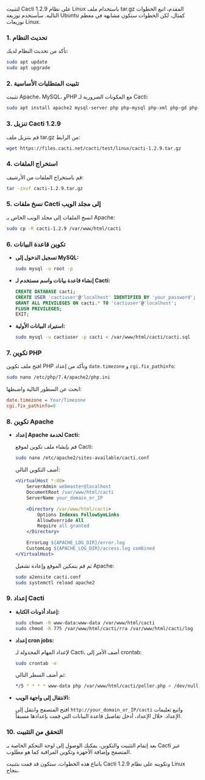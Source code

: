 لتثبيت Cacti 1.2.9 على نظام Linux باستخدام ملف tar.gz المقدم، اتبع الخطوات التالية. سأستخدم توزيعة Ubuntu كمثال، لكن الخطوات ستكون مشابهة في معظم توزيعات Linux.

### 1. **تحديث النظام**

تأكد من تحديث النظام لديك:

```sh
sudo apt update
sudo apt upgrade
```

### 2. **تثبيت المتطلبات الأساسية**

تثبيت Apache، MySQL، وPHP مع المكونات الضرورية لـ Cacti:

```sh
sudo apt install apache2 mysql-server php php-mysql php-xml php-gd php-ldap php-snmp php-json php-zip rrdtool snmp snmpd snmp-mibs-downloader
```

### 3. **تنزيل Cacti 1.2.9**

قم بتنزيل ملف tar.gz من الرابط:

```sh
wget https://files.cacti.net/cacti/test/linux/cacti-1.2.9.tar.gz
```

### 4. **استخراج الملفات**

قم باستخراج الملفات من الأرشيف:

```sh
tar -zxvf cacti-1.2.9.tar.gz
```

### 5. **نسخ ملفات Cacti إلى مجلد الويب**

انسخ الملفات إلى مجلد الويب الخاص بـ Apache:

```sh
sudo cp -R cacti-1.2.9 /var/www/html/cacti
```

### 6. **تكوين قاعدة البيانات**

- **تسجيل الدخول إلى MySQL:**

  ```sh
  sudo mysql -u root -p
  ```

- **إنشاء قاعدة بيانات واسم مستخدم لـ Cacti:**

  ```sql
  CREATE DATABASE cacti;
  CREATE USER 'cactiuser'@'localhost' IDENTIFIED BY 'your_password';
  GRANT ALL PRIVILEGES ON cacti.* TO 'cactiuser'@'localhost';
  FLUSH PRIVILEGES;
  EXIT;
  ```

- **استيراد البيانات الأولية:**

  ```sh
  sudo mysql -u cactiuser -p cacti < /var/www/html/cacti/cacti.sql
  ```

### 7. **تكوين PHP**

افتح ملف تكوين PHP وتأكد من إعداد `date.timezone` و `cgi.fix_pathinfo`:

```sh
sudo nano /etc/php/7.4/apache2/php.ini
```

ابحث عن السطور التالية واضبطها:

```ini
date.timezone = Your/Timezone
cgi.fix_pathinfo=0
```

### 8. **تكوين Apache**

- **إعداد Apache لخدمة Cacti:**

  قم بإنشاء ملف تكوين لموقع Cacti:

  ```sh
  sudo nano /etc/apache2/sites-available/cacti.conf
  ```

  أضف التكوين التالي:

  ```apache
  <VirtualHost *:80>
      ServerAdmin webmaster@localhost
      DocumentRoot /var/www/html/cacti
      ServerName your_domain_or_IP

      <Directory /var/www/html/cacti>
          Options Indexes FollowSymLinks
          AllowOverride All
          Require all granted
      </Directory>

      ErrorLog ${APACHE_LOG_DIR}/error.log
      CustomLog ${APACHE_LOG_DIR}/access.log combined
  </VirtualHost>
  ```

  ثم قم بتمكين الموقع وإعادة تشغيل Apache:

  ```sh
  sudo a2ensite cacti.conf
  sudo systemctl reload apache2
  ```

### 9. **إعداد Cacti**

- **إعداد أذونات الكتابة:**

  ```sh
  sudo chown -R www-data:www-data /var/www/html/cacti
  sudo chmod -R 775 /var/www/html/cacti/rra /var/www/html/cacti/log
  ```

- **إعداد cron jobs:**

  لإعداد المهام المجدولة لـ Cacti، أضف الأمر إلى crontab:

  ```sh
  sudo crontab -e
  ```

  ثم أضف السطر التالي:

  ```sh
  */5 * * * * www-data php /var/www/html/cacti/poller.php > /dev/null 2>&1
  ```

- **الانتقال إلى واجهة الويب:**

  افتح المتصفح وانتقل إلى `http://your_domain_or_IP/cacti` واتبع تعليمات الإعداد. خلال الإعداد، أدخل تفاصيل قاعدة البيانات التي قمت بإعدادها مسبقاً.

### 10. **التحقق من التثبيت**

بعد إتمام التثبيت والتكوين، يمكنك الوصول إلى لوحة التحكم الخاصة بـ Cacti عبر المتصفح وإضافة الأجهزة وتكوين المراقبة كما هو مطلوب.

باتباع هذه الخطوات، ستكون قد قمت بتثبيت Cacti 1.2.9 وتكوينه على نظام Linux بنجاح.
